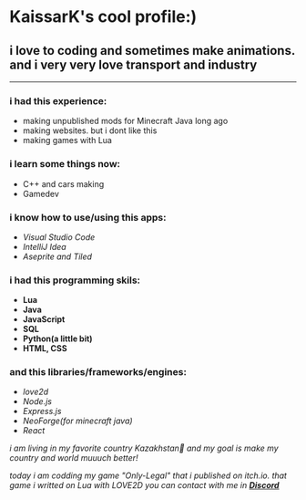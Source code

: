 # KaissarK's cool profile:)

## i love to coding and sometimes make animations. and i very very love transport and industry

---

### __i had this experience:__
- making unpublished mods for Minecraft Java long ago
- making websites. but i dont like this
- making games with Lua

### __i learn some things now:__
- C++ and cars making
- Gamedev

### __i know how to use/using this apps:__
- _Visual Studio Code_
- _IntelliJ Idea_
- _Aseprite and Tiled_

### __i had this programming skils:__
- __Lua__
- __Java__
- __JavaScript__
- __SQL__
- __Python(a little bit)__
- __HTML, CSS__

### __and this libraries/frameworks/engines:__
- _love2d_
- _Node.js_
- _Express.js_
- _NeoForge(for minecraft java)_
-  _React_

_i am living in my favorite country Kazakhstan💙 and my goal is make my country and world muuuch better!_

_today i am codding my game "Only-Legal" that i published on itch.io. that game i writted on Lua with LOVE2D_
_you can contact with me in [___Discord___](https://discord.gg/u4P2pyBspJ)_
